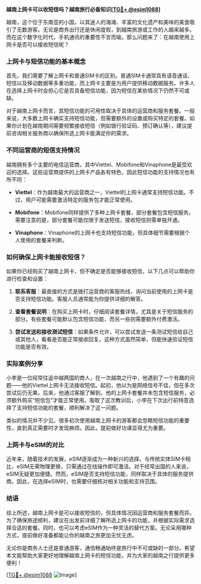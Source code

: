 **越南上网卡可以收短信吗？越南旅行必备知识[[TG💪+ @esim1088](https://t.me/s/esim1088)]**

越南，这个位于东南亚的小国，以其迷人的海滩、丰富的文化遗产和美味的美食吸引了无数游客。无论是商务出行还是休闲度假，到越南旅游或工作的人越来越多。而在这个数字化时代，手机通讯的重要性不言而喻。那么问题来了：在越南使用上网卡是否可以接收短信呢？

### 上网卡与短信功能的基本概念

首先，我们需要了解上网卡和普通SIM卡的区别。普通SIM卡通常具有语音通话、短信以及移动数据等多重功能，而上网卡主要是为用户提供移动数据服务。许多人在选择上网卡时会担心它是否具备短信功能，因为短信在某些情况下仍然不可或缺。

对于越南上网卡而言，其短信功能的可用性取决于具体的运营商和服务套餐。一般来说，大多数上网卡确实支持短信功能，但需要额外的设置或购买特定的套餐。如果你计划在越南期间需要频繁接收短信（例如银行验证码、预订确认等），建议提前咨询相关服务商以确保所选上网卡能满足你的需求。

### 不同运营商的短信支持情况

越南拥有多个主要的电信运营商，其中Viettel、Mobifone和Vinaphone是最受欢迎的选择。这些运营商提供的上网卡产品各有特色，因此短信功能的支持情况也有所不同：

- **Viettel**：作为越南最大的运营商之一，Viettel的上网卡通常支持短信功能。不过，用户可能需要激活特定的服务包才能正常使用。
  
- **Mobifone**：Mobifone同样提供了多种上网卡套餐，部分套餐包含短信服务。需要注意的是，部分套餐可能仅限于发送短信，接收短信则需单独开通。

- **Vinaphone**：Vinaphone的上网卡也支持短信功能，但具体细节需要根据个人使用的套餐来判断。

### 如何确保上网卡能接收短信？

如果你已经购买了越南上网卡，但不确定是否能够接收短信，以下几点可以帮助你进行检查和设置：

1. **联系客服**：最直接的方式是拨打运营商的客服热线，询问当前使用的上网卡是否支持短信功能。客服人员通常能为你提供详细的解答。

2. **查看套餐说明**：在购买上网卡时，仔细阅读套餐详情，尤其是关于短信服务的部分。有些套餐可能默认包含短信功能，而另一些则需要额外付费激活。

3. **尝试发送和接收测试短信**：如果条件允许，可以尝试发送一条测试短信给自己或其他人，看看是否能正常接收回复。这种方式虽然简单，但能快速验证短信功能是否有效。

### 实际案例分享

小李是一位经常往返中越两国的商人，在一次越南之行中，他遇到了一个有趣的问题——他的Viettel上网卡无法接收短信。起初，他以为是网络信号不佳，但在多次尝试后仍无果。后来，他通过客服了解到，他的上网卡套餐并未包含短信服务，必须额外购买“短信包”才能正常使用。吸取了这次教训后，小李在下次出行前特意选择了支持短信功能的套餐，顺利解决了这一问题。

类似的情况并不少见。很多初次使用越南上网卡的游客都会忽略短信功能的重要性，直到真正需要时才发现麻烦。因此，提前做好功课显得尤为重要。

### 上网卡与eSIM的对比

近年来，随着技术的发展，eSIM逐渐成为一种新兴的选择。与传统实体SIM卡相比，eSIM无需物理更换，只需通过在线操作即可激活。对于经常出国的人来说，eSIM无疑更加便捷。然而，eSIM是否支持短信功能，同样取决于具体的服务提供商。因此，在选择eSIM时，也需要仔细核对相关功能和支持范围。

### 结语

综上所述，越南上网卡是可以接收短信的，但具体情况因运营商和服务套餐而异。为了确保旅途顺利，建议在出发前详细了解所选上网卡的功能，并根据实际需求选择合适的套餐。同时，也可以考虑eSIM作为一种灵活的替代方案。无论采用哪种方式，提前做好准备都能让你的越南之旅更加无忧无虑。

无论你是商务人士还是普通游客，通信畅通始终是旅行中不可或缺的一部分。希望本文能帮助大家更好地理解越南上网卡的短信功能，并为大家的越南之行提供更多便利！ 

[[TG💪+ @esim1088](https://t.me/s/esim1088) ![Image](https://i.postimg.cc/4NQfJmqS/Snipaste-2025-05-13-00-14-12.png)]